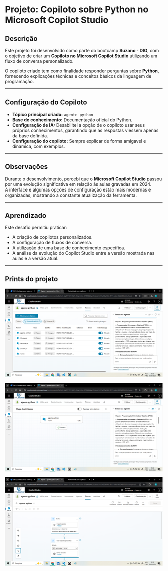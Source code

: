 # Projeto: Copiloto sobre Python no Microsoft Copilot Studio

##  Descrição
Este projeto foi desenvolvido como parte do bootcamp **Suzano - DIO**, com o objetivo de criar um **Copiloto no Microsoft Copilot Studio** utilizando um fluxo de conversa personalizado.

O copiloto criado tem como finalidade responder perguntas sobre **Python**, fornecendo explicações técnicas e conceitos básicos da linguagem de programação.

---

##  Configuração do Copiloto
- **Tópico principal criado:** `agente python`
- **Base de conhecimento:** Documentação oficial do Python.
- **Configuração de IA:** Desabilitei a opção de o copiloto usar seus próprios conhecimentos, garantindo que as respostas viessem apenas da base definida.
- **Configuração do copiloto:** Sempre explicar de forma amigavel e dinamica, com exemplos.


---

##  Observações
Durante o desenvolvimento, percebi que o **Microsoft Copilot Studio** passou por uma evolução significativa em relação às aulas gravadas em 2024.  
A interface e algumas opções de configuração estão mais modernas e organizadas, mostrando a constante atualização da ferramenta.

---

##  Aprendizado
Este desafio permitiu praticar:
- A criação de copilotos personalizados.
- A configuração de fluxos de conversa.
- A utilização de uma base de conhecimento específica.
- A análise da evolução do Copilot Studio entre a versão mostrada nas aulas e a versão atual.

---

## Prints do projeto

![print 1](assets/print1.png)

![print 2](assets/print2.png)

![print 3](assets/print3.png)